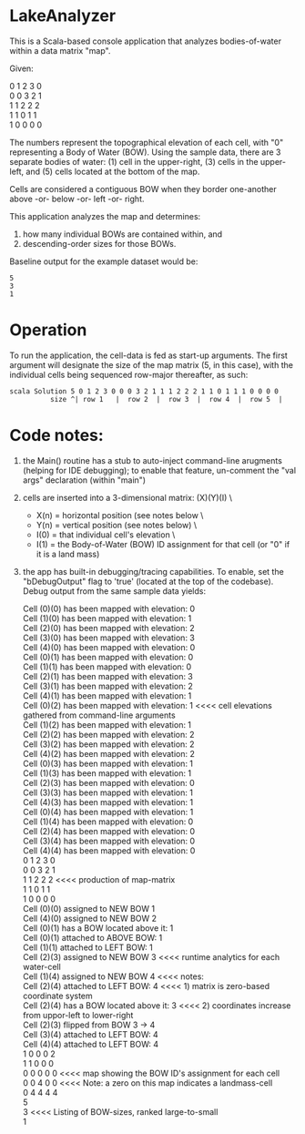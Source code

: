 # LakeAnalyzer

This is a Scala-based console application that analyzes bodies-of-water within a data matrix "map". 

Given:

  0 1 2 3 0 \
  0 0 3 2 1 \
  1 1 2 2 2 \
  1 1 0 1 1 \
  1 0 0 0 0

The numbers represent the topographical elevation of each cell, with "0" representing a Body of Water (BOW). Using the sample data, there are 3 separate bodies of water: 
  (1) cell in the upper-right, 
  (3) cells in the upper-left, and 
  (5) cells located at the bottom of the map.
  
Cells are considered a contiguous BOW when they border one-another above -or- below -or- left -or- right.

This application analyzes the map and determines:
  1) how many individual BOWs are contained within, and 
  2) descending-order sizes for those BOWs. 

Baseline output for the example dataset would be:
    
    5
    3
    1


# Operation

To run the application, the cell-data is fed as start-up arguments. The first argument will designate the size of the map matrix (5, in this case), with the individual cells being sequenced row-major thereafter, as such:

    scala Solution 5 0 1 2 3 0 0 0 3 2 1 1 1 2 2 2 1 1 0 1 1 1 0 0 0 0 
              size ^| row 1   |  row 2  |  row 3  |  row 4  |  row 5  |



# Code notes:

1) the Main() routine has a stub to auto-inject command-line arugments (helping for IDE debugging); to
   enable that feature, un-comment the "val args" declaration (within "main")
   
2) cells are inserted into a 3-dimensional matrix: (X)(Y)(I) \
      * X(n) = horizontal position (see notes below \
      * Y(n) = vertical position (see notes below) \
      * I(0) = that individual cell's elevation \
      * I(1) = the Body-of-Water (BOW) ID assignment for that cell (or "0" if it is a land mass)

3) the app has built-in debugging/tracing capabilities. To enable, set the "bDebugOutput" flag to 'true' (located at the 
   top of the codebase). Debug output from the same sample data yields:
   
    Cell (0)(0) has been mapped with elevation: 0      
    Cell (1)(0) has been mapped with elevation: 1 \
    Cell (2)(0) has been mapped with elevation: 2 \
    Cell (3)(0) has been mapped with elevation: 3 \
    Cell (4)(0) has been mapped with elevation: 0 \
    Cell (0)(1) has been mapped with elevation: 0 \
    Cell (1)(1) has been mapped with elevation: 0 \
    Cell (2)(1) has been mapped with elevation: 3 \
    Cell (3)(1) has been mapped with elevation: 2 \
    Cell (4)(1) has been mapped with elevation: 1 \
    Cell (0)(2) has been mapped with elevation: 1     <<<< cell elevations gathered from command-line arguments \
    Cell (1)(2) has been mapped with elevation: 1 \
    Cell (2)(2) has been mapped with elevation: 2 \
    Cell (3)(2) has been mapped with elevation: 2 \
    Cell (4)(2) has been mapped with elevation: 2 \
    Cell (0)(3) has been mapped with elevation: 1 \
    Cell (1)(3) has been mapped with elevation: 1 \
    Cell (2)(3) has been mapped with elevation: 0 \
    Cell (3)(3) has been mapped with elevation: 1 \
    Cell (4)(3) has been mapped with elevation: 1 \
    Cell (0)(4) has been mapped with elevation: 1 \
    Cell (1)(4) has been mapped with elevation: 0 \
    Cell (2)(4) has been mapped with elevation: 0 \
    Cell (3)(4) has been mapped with elevation: 0 \
    Cell (4)(4) has been mapped with elevation: 0 \
    0 1 2 3 0 \
    0 0 3 2 1 \
    1 1 2 2 2                                         <<<< production of map-matrix \
    1 1 0 1 1 \
    1 0 0 0 0 \
    Cell (0)(0) assigned to NEW BOW 1 \
    Cell (4)(0) assigned to NEW BOW 2 \
    Cell (0)(1) has a BOW located above it: 1 \
    Cell (0)(1) attached to ABOVE BOW: 1 \
    Cell (1)(1) attached to LEFT BOW: 1 \
    Cell (2)(3) assigned to NEW BOW 3 <<<< runtime analytics for each water-cell \
    Cell (1)(4) assigned to NEW BOW 4 <<<< notes:  \
    Cell (2)(4) attached to LEFT BOW: 4 <<<< 1) matrix is zero-based coordinate system \
    Cell (2)(4) has a BOW located above it: 3 <<<< 2) coordinates increase from uppor-left to lower-right \
    Cell (2)(3) flipped from BOW 3 -> 4 \
    Cell (3)(4) attached to LEFT BOW: 4 \
    Cell (4)(4) attached to LEFT BOW: 4 \
    1 0 0 0 2 \
    1 1 0 0 0 \
    0 0 0 0 0 <<<< map showing the BOW ID's assignment for each cell \
    0 0 4 0 0 <<<< Note: a zero on this map indicates a landmass-cell \
    0 4 4 4 4 \
    5 \
    3   <<<< Listing of BOW-sizes, ranked large-to-small \
    1  
   
   
   
   
   
   
   
   
   
   
   
   
   
   




   
   










